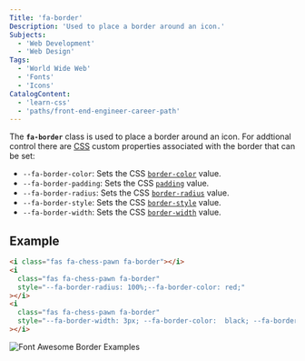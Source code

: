 ```yaml
---
Title: 'fa-border'
Description: 'Used to place a border around an icon.'
Subjects:
  - 'Web Development'
  - 'Web Design'
Tags:
  - 'World Wide Web'
  - 'Fonts'
  - 'Icons'
CatalogContent:
  - 'learn-css'
  - 'paths/front-end-engineer-career-path'
---
```


The **`fa-border`** class is used to place a border around an icon. For addtional control there are [CSS](https://www.codecademy.com/resources/docs/css) custom properties associated with the border that can be set:

- `--fa-border-color`: Sets the CSS [`border-color`](https://www.codecademy.com/resources/docs/css/borders/border-color) value.
- `--fa-border-padding`: Sets the CSS [`padding`](https://www.codecademy.com/resources/docs/css/padding) value.
- `--fa-border-radius`: Sets the CSS [`border-radius`](https://www.codecademy.com/resources/docs/css/borders/border-radius) value.
- `--fa-border-style`: Sets the CSS [`border-style`](https://www.codecademy.com/resources/docs/css/borders/border-style) value.
- `--fa-border-width`: Sets the CSS [`border-width`](https://www.codecademy.com/resources/docs/css/borders/border-width) value.

## Example

```html
<i class="fas fa-chess-pawn fa-border"></i>
<i
  class="fas fa-chess-pawn fa-border"
  style="--fa-border-radius: 100%;--fa-border-color: red;"
></i>
<i
  class="fas fa-chess-pawn fa-border"
  style="--fa-border-width: 3px; --fa-border-color:  black; --fa-border-style: dotted;"
></i>
```

![Font Awesome Border Examples](https://raw.githubusercontent.com/Codecademy/docs/main/media/font-awesome-border.png)
